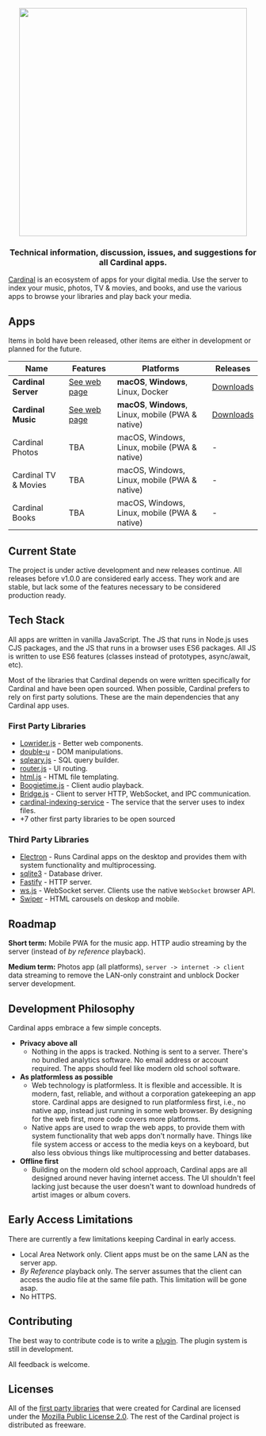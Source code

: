 <p align="center">
  <a href="https://cardinalapps.xyz"><img src="https://cardinalapps.xyz/logotype-dark.svg" width="460" /></a>
</p>

<h3 align="center">Technical information, discussion, issues, and suggestions for all Cardinal apps.</h3>

[Cardinal](https://cardinalapps.xyz) is an ecosystem of apps for your digital media. Use the server to index your music, photos, TV & movies, and books, and use the various apps to browse your libraries and play back your media.

## Apps

Items in bold have been released, other items are either in development or planned for the future.

Name | Features | Platforms | Releases
------------ | ------------ | ------------- | ------------
**Cardinal Server** | [See web page](https://cardinalapps.xyz/en/cardinal-server) | **macOS**, **Windows**, Linux, Docker | [Downloads](https://github.com/somebeaver/Cardinal-Server)
**Cardinal Music** | [See web page](https://cardinalapps.xyz/en/cardinal-music) | **macOS**, **Windows**, Linux, mobile (PWA & native) | [Downloads](https://github.com/somebeaver/Cardinal-Music)
Cardinal Photos | TBA | macOS, Windows, Linux, mobile (PWA & native) | -
Cardinal TV & Movies | TBA | macOS, Windows, Linux, mobile (PWA & native) | -
Cardinal Books | TBA | macOS, Windows, Linux, mobile (PWA & native) | -

## Current State

The project is under active development and new releases continue. All releases before v1.0.0 are considered early access. They work and are stable, but lack some of the features necessary to be considered production ready.

## Tech Stack

All apps are written in vanilla JavaScript. The JS that runs in Node.js uses CJS packages, and the JS that runs in a browser uses ES6 packages. All JS is written to use ES6 features (classes instead of prototypes, async/await, etc).

Most of the libraries that Cardinal depends on were written specifically for Cardinal and have been open sourced. When possible, Cardinal prefers to rely on first party solutions. These are the main dependencies that any Cardinal app uses.

### First Party Libraries
- [Lowrider.js](https://github.com/somebeaver/Lowrider.js) - Better web components.
- [double-u](https://github.com/somebeaver/double-u) - DOM manipulations.
- [sqleary.js](https://github.com/somebeaver/sqleary.js) - SQL query builder.
- [router.js](https://github.com/somebeaver/router.js) - UI routing.
- [html.js](https://github.com/somebeaver/html.js) - HTML file templating.
- [Boogietime.js](https://github.com/somebeaver/Boogietime.js) - Client audio playback.
- [Bridge.js](https://github.com/somebeaver/Bridge.js) - Client to server HTTP, WebSocket, and IPC communication.
- [cardinal-indexing-service](https://github.com/somebeaver/cardinal-indexing-service) - The service that the server uses to index files.
- +7 other first party libraries to be open sourced

### Third Party Libraries
- [Electron](https://www.electronjs.org/) - Runs Cardinal apps on the desktop and provides them with system functionality and multiprocessing.
- [sqlite3](https://www.npmjs.com/package/sqlite3) - Database driver.
- [Fastify](https://www.npmjs.com/package/fastify) - HTTP server.
- [ws.js](https://www.npmjs.com/package/ws) - WebSocket server. Clients use the native `WebSocket` browser API.
- [Swiper](https://swiperjs.com/) - HTML carousels on deskop and mobile.

## Roadmap

**Short term:** Mobile PWA for the music app. HTTP audio streaming by the server (instead of *by reference* playback).

**Medium term:** Photos app (all platforms), `server -> internet -> client` data streaming to remove the LAN-only constraint and unblock Docker server development.

## Development Philosophy

Cardinal apps embrace a few simple concepts.

- **Privacy above all**
  - Nothing in the apps is tracked. Nothing is sent to a server. There's no bundled analytics software. No email address or account required. The apps should feel like modern old school software.
- **As platformless as possible**
  - Web technology is platformless. It is flexible and accessible. It is modern, fast, reliable, and without a corporation gatekeeping an app store. Cardinal apps are designed to run platformless first, i.e., no native app, instead just running in some web browser. By designing for the web first, more code covers more platforms.
  - Native apps are used to wrap the web apps, to provide them with system functionality that web apps don't normally have. Things like file system access or access to the media keys on a keyboard, but also less obvious things like multiprocessing and better databases.
- **Offline first**
  - Building on the modern old school approach, Cardinal apps are all designed around never having internet access. The UI shouldn't feel lacking just because the user doesn't want to download hundreds of artist images or album covers.

## Early Access Limitations

There are currently a few limitations keeping Cardinal in early access.

- Local Area Network only. Client apps must be on the same LAN as the server app.
- *By Reference* playback only. The server assumes that the client can access the audio file at the same file path. This limitation will be gone asap.
- No HTTPS.

## Contributing

The best way to contribute code is to write a [plugin](https://cardinalapps.xyz/plugins). The plugin system is still in development.

All feedback is welcome.

## Licenses

All of the [first party libraries](#first-party-libraries) that were created for Cardinal are licensed under the [Mozilla Public License 2.0](https://choosealicense.com/licenses/mpl-2.0/). The rest of the Cardinal project is distributed as freeware.
